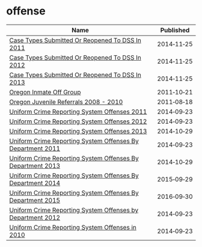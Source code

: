 # offense

Name | Published
---- | ---------
[Case Types Submitted Or Reopened To DSS In 2011](../datasets/8f2h-ghbv.md) | 2014&#x2011;11&#x2011;25
[Case Types Submitted Or Reopened To DSS In 2012](../datasets/fim6-vu8p.md) | 2014&#x2011;11&#x2011;25
[Case Types Submitted Or Reopened To DSS In 2013](../datasets/p52u-vsu8.md) | 2014&#x2011;11&#x2011;25
[Oregon Inmate Off Group](../datasets/38dq-3yhz.md) | 2011&#x2011;10&#x2011;21
[Oregon Juvenile Referrals 2008 - 2010](../datasets/d83a-6mjc.md) | 2011&#x2011;08&#x2011;18
[Uniform Crime Reporting System Offenses 2011](../datasets/aih9-zm8u.md) | 2014&#x2011;09&#x2011;23
[Uniform Crime Reporting System Offenses 2012](../datasets/3it6-9q8n.md) | 2014&#x2011;09&#x2011;23
[Uniform Crime Reporting System Offenses 2013](../datasets/rphg-kgwv.md) | 2014&#x2011;10&#x2011;29
[Uniform Crime Reporting System Offenses By Department 2011](../datasets/6huw-7yzj.md) | 2014&#x2011;09&#x2011;23
[Uniform Crime Reporting System Offenses By Department 2013](../datasets/9cnu-4c7f.md) | 2014&#x2011;10&#x2011;29
[Uniform Crime Reporting System Offenses By Department 2014](../datasets/q6p6-vg24.md) | 2015&#x2011;09&#x2011;29
[Uniform Crime Reporting System Offenses By Department 2015](../datasets/6ntu-dndh.md) | 2016&#x2011;09&#x2011;30
[Uniform Crime Reporting System Offenses by Department 2012](../datasets/pef7-bzkf.md) | 2014&#x2011;09&#x2011;23
[Uniform Crime Reporting System Offenses in 2010](../datasets/usrc-sgkg.md) | 2014&#x2011;09&#x2011;23

